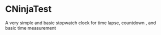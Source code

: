 # CNinjaTest

A very simple and basic stopwatch clock for time lapse, countdown , and basic time measurement
